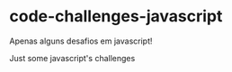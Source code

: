 # code-challenges-javascript

Apenas alguns desafios em javascript!

Just some javascript's challenges